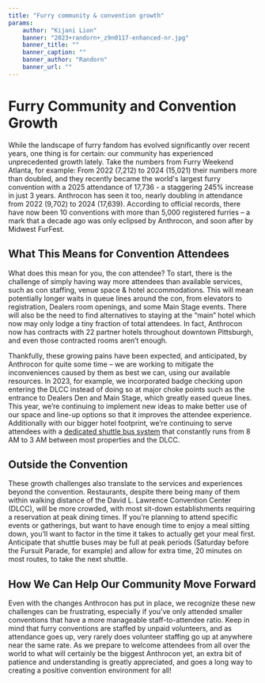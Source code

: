 ```yaml
---
title: "Furry community & convention growth"
params:
    author: "Kijani Lion"
    banner: "2023+randorn+_z9n0117-enhanced-nr.jpg"
    banner_title: ""
    banner_caption: ""
    banner_author: "Randorn"
    banner_url: ""
---
```


# Furry Community and Convention Growth

While the landscape of furry fandom has evolved significantly over recent years, one thing is for certain: our community has experienced unprecedented growth lately. Take the numbers from Furry Weekend Atlanta, for example: From 2022 (7,212) to 2024 (15,021) their numbers more than doubled, and they recently became the world's largest furry convention with a 2025 attendance of 17,736 - a staggering 245% increase in just 3 years. Anthrocon has seen it too, nearly doubling in attendance from 2022 (9,702) to 2024 (17,639). According to official records, there have now been 10 conventions with more than 5,000 registered furries – a mark that a decade ago was only eclipsed by Anthrocon, and soon after by Midwest FurFest.

## What This Means for Convention Attendees

What does this mean for you, the con attendee? To start, there is the challenge of simply having way more attendees than available services, such as con staffing, venue space & hotel accommodations. This will mean potentially longer waits in queue lines around the con, from elevators to registration, Dealers room openings, and some Main Stage events. There will also be the need to find alternatives to staying at the “main” hotel which now may only lodge a tiny fraction of total attendees. In fact, Anthrocon now has contracts with 22 partner hotels throughout downtown Pittsburgh, and even those contracted rooms aren’t enough.

Thankfully, these growing pains have been expected, and anticipated, by Anthrocon for quite some time – we are working to mitigate the inconveniences caused by them as best we can, using our available resources. In 2023, for example, we incorporated badge checking upon entering the DLCC instead of doing so at major choke points such as the entrance to Dealers Den and Main Stage, which greatly eased queue lines. This year, we’re continuing to implement new ideas to make better use of our space and line-up options so that it improves the attendee experience. Additionally with our bigger hotel footprint, we’re continuing to serve attendees with a [dedicated shuttle bus system](https://www.anthrocon.org/shuttle-buses) that constantly runs from 8 AM to 3 AM between most properties and the DLCC.

## Outside the Convention

These growth challenges also translate to the services and experiences beyond the convention. Restaurants, despite there being many of them within walking distance of the David L. Lawrence Convention Center (DLCC), will be more crowded, with most sit-down establishments requiring a reservation at peak dining times. If you’re planning to attend specific events or gatherings, but want to have enough time to enjoy a meal sitting down, you’ll want to factor in the time it takes to actually get your meal first. Anticipate that shuttle buses may be full at peak periods (Saturday before the Fursuit Parade, for example) and allow for extra time, 20 minutes on most routes, to take the next shuttle.

## How We Can Help Our Community Move Forward

Even with the changes Anthrocon has put in place, we recognize these new challenges can be frustrating, especially if you’ve only attended smaller conventions that have a more manageable staff-to-attendee ratio. Keep in mind that furry conventions are staffed by unpaid volunteers, and as attendance goes up, very rarely does volunteer staffing go up at anywhere near the same rate. As we prepare to welcome attendees from all over the world to what will certainly be the biggest Anthrocon yet, an extra bit of patience and understanding is greatly appreciated, and goes a long way to creating a positive convention environment for all!
